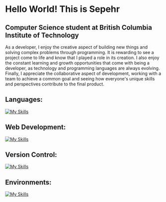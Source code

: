 # Hello World! This is Sepehr
## Computer Science student at British Columbia Institute of Technology

As a developer, I enjoy the creative aspect of building new things and solving complex problems through programming. It is rewarding to see a project come to life and know that I played a role in its creation. I also enjoy the constant learning and growth opportunities that come with being a developer, as technology and programming languages are always evolving. Finally, I appreciate the collaborative aspect of development, working with a team to achieve a common goal and seeing how everyone's unique skills and perspectives contribute to the final product.

## Languages:
[![My Skills](https://skillicons.dev/icons?i=python,java,js,php,ts,cs,cpp,c,bash&theme=light)](#hi)

## Web Development:
[![My Skills](https://skillicons.dev/icons?i=html,css,nodejs,express,react,flask,django,jquery,dotnet&theme=light)](#hi)

## Version Control:
[![My Skills](https://skillicons.dev/icons?i=git,github,azure&theme=light)](#hi)

## Environments:
[![My Skills](https://skillicons.dev/icons?i=linux&theme=light)](#hi)


